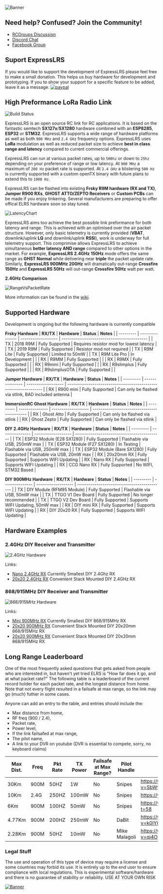 ![Banner](img/banner.png)

## Need help? Confused? Join the Community!
 * [RCGroups Discussion](https://www.rcgroups.com/forums/showthread.php?3437865-ExpressLRS-DIY-LoRa-based-race-optimized-RC-link-system)
 * [Discord Chat](https://discord.gg/dS6ReFY)
 * [Facebook Group](https://www.facebook.com/groups/636441730280366)

## Suport ExpressLRS
If you would like to support the development of ExpressLRS please feel free to make a small donation. This helps us buy hardware for development and prototyping. If you to show your support for a specific feature to be added, leave it as a message. 
[![paypal](https://www.paypalobjects.com/en_US/i/btn/btn_donateCC_LG.gif)](https://www.paypal.com/donate?hosted_button_id=FLHGG9DAFYQZU)

## High Preformance LoRa Radio Link

![Build Status](https://github.com/AlessandroAU/ExpressLRS/workflows/Build%20ExpressLRS/badge.svg)

ExpressLRS is an open source RC link for RC applications. It is based on the fantastic semtech **SX127x**/**SX1280** hardware combined with an **ESP8285**, **ESP32** or **STM32**. ExpressLRS supports a wide range of hardware platforms as well as both `900 MHz` and `2.4 GHz` frequency options. ExpressLRS uses **LoRa** modulation as well as reduced packet size to achieve **best in class range and latency** compared to current commercial offerings. 

ExpressLRS can run at various packet rates, up to `500hz` or down to `25hz` depending on your preference of range or low latency. At `900 MHz` a maximum of `200 Hz` packet rate is supported. At `2.4 GHz` a blistering `500 Hz` is currently supported with a custom openTX binary with future plans to extend this to `1000 Hz`.

ExpressLRS can be flashed into existing **Frsky R9M hardware (RX and TX)**, **Jumper R900 RXs**, **GHOST ATTO/ZEPTO Receivers** or **Custom PCBs** can be made if you enjoy tinkering. Several manufacturers are preparing to offer offical ELRS hardware soon so stay tuned. 

![LatencyChart](img/Average%20Total%20Latency.png)

ExpressLRS aims too achieve the best possible link preformance for both latency and range. This is achieved with an optimised over the air packet structure.  However, only basic telemetry is currently provided (**VBAT**, downlink/uplink **LQ** and downlink/uplink **RSSI**), work is underway for full telemetry support. This comprimise allows ExpressLRS to achieve simultaneous **better latency AND range** compared to other options in the market. For example, **ExpressLRS 2.4GHz 150Hz** mode offers the same range as **GHST Normal** while delivering near **triple** the packet update rate. Similarly, **ExpressLRS 900MHz 200Hz** will dramatically out-range **Crossfire 150Hz** and **ExpressLRS 50Hz** will out-range **Crossfire 50Hz** watt per watt.   

**2.4GHz Comparison**

![RangeVsPacketRate](img/pktrate_vs_sens.png)

More information can be found in the [wiki](https://github.com/AlessandroAU/ExpressLRS/wiki). 

## Supported Hardware

Development is ongoing but the following hardware is currently compatible

**Frsky Hardware**
| **RX/TX** | **Hardware**    | **Status**          | **Notes**                                    |
| --------- | --------------- | ------------------- | -------------------------------------------- |
| TX        | 2018 R9M        | Fully Supported     | Requires resistor mod for lowest latency     |
| TX        | 2019 R9M        | Fully Supported     | Resistor mod not required                    |
| TX        | R9M Lite        | Fully Supported     | Limited to 50mW                              |
| TX        | R9M Lite Pro    | In Development      |                                              |
| RX        | R9MM            | Fully Supported     |                                              |
| RX        | R9MX            | Fully Supported     |                                              |
| RX        | R9mini          | Fully Supported     |                                              |
| RX        | R9slimplus      | Fully Supported     |                                              |
| RX        | R9slimplusOTA   | Fully Supported     |                                              |

**Jumper Hardware**
| **RX/TX** | **Hardware**    | **Status**          | **Notes**                                                         |
| --------- | --------------- | ------------------- | ----------------------------------------------------------------- |
| RX        | R900 mini       | Fully Supported     | Can only be flashed via stlink,  BAD included antenna             |

**ImmersionRC Ghost Hardware**
| **RX/TX** | **Hardware**    | **Status**          | **Notes**                                    |
| --------- | --------------- | ------------------- | -------------------------------------------- |
| RX        | Ghost Atto      | Fully Supported     | Can only be flashed via stlink               |
| RX        | Ghost Zepto     | Fully Supported     | Can only be flashed via stlink               |

**DIY 2.4GHz Hardware**
| **RX/TX** | **Hardware**                       | **Status**          | **Notes**                                    |
| --------- | ---------------                    | ------------------- | -------------------------------------------- |
| TX        | ESP32 Module (E28 SX1280)          | Fully Supported     | Flashable via USB, 250mW max                 |
| TX        | ESP32 Module (F27 SX1280)          | In Testing          | Flashable via USB, 250mW max                 |
| TX        | ESP32 Module (Bare SX1280)         | Fully Supported     | Flashable via USB, 20mW max                  |
| RX        | 20x20mm RX                         | Fully Supported     | Supports WIFI Updating                       |
| RX        | Nano RX                            | Fully Supported     | Supports WIFI Updating                       |
| RX        | CCG Nano RX                        | Fully Supported     | No WIFI, STM32 Based                         |

**DIY 900MHz Hardware**
| **RX/TX** | **Hardware**                           | **Status**          | **Notes**                                    |
| --------- | ---------------                        | ------------------- | -------------------------------------------- |
| TX        | DIY Module (RFM95 Module)              | Fully Supported     | Flashable via USB, 50mW max                  |
| TX        | TTGO V1 Dev Board                      | Fully Supported     | No longer recommended                        |
| TX        | TTGO V2 Dev Board                      | Fully Supported     | Supports WIFI Updating, 50mW max             |
| RX        | DIY mini RX                            | Fully Supported     | Supports WIFI Updating                       |
| RX        | DIY 20x20 RX                           | Fully Supported     | Supports WIFI Updating                       |

## Hardware Examples

### 2.4GHz DIY Receiver and Transmitter
![2.4GHz Hardware](img/24Ghardware.jpg)

Links:
- [Nano 2.4GHz RX](https://github.com/AlessandroAU/ExpressLRS/tree/master-dev/PCB/2400MHz/RX_Nano) Currently Smallest DIY 2.4Ghz RX
- [20x20 2.4GHz RX](https://github.com/AlessandroAU/ExpressLRS/tree/master-dev/PCB/2400MHz/RX_20x20) Convenient Stack Mounted DIY 2.4GHz RX

### 868/915MHz DIY Receiver and Transmitter
![868/915MHz Hardware](img/900Mhardware.jpg)

Links:
- [Mini 900MHz RX](https://github.com/AlessandroAU/ExpressLRS/tree/master/PCB/900MHz/RX_Mini_v1.1) Currently Smallest DIY 868/915MHz RX
- [20x20 900MHz RX](https://github.com/AlessandroAU/ExpressLRS/tree/master-dev/PCB/900MHz/RX_20x20_0603_SMD) Convenient Stack Mounted DIY 20x20mm 868/915MHz RX
- [20x20 900MHz RX](https://github.com/AlessandroAU/ExpressLRS/tree/master-dev/PCB/900MHz/RX_20x20_0805_SMD) Convenient Stack Mounted DIY 20x20mm 868/915MHz RX

## Long Range Leaderboard
One of the most frequently asked questions that gets asked from people who are interested in, but haven't yet tried ELRS is "How far does it go, and at what packet rate?"
The following table is a leaderboard of the current record holder for each packet rate, and the longest distance from home. Note that not every flight resulted in a failsafe at max range, so the link may go (much) futher in some cases.

Anyone can add an entry to the table, and entries should include the:
- Max distance from home,
- RF freq (900 / 2.4),
- Packet rate,
- Power level,
- If the link failsafed at max range,
- The pilot name, 
- A link to your DVR on youtube (DVR is essential to compete, sorry, no keyboard claims)

| Max Dist. | Freq | Pkt Rate | TX Power | Failsafe at Max Range? | Pilot Handle | Link to DVR |
| ---- | -------- | -------- | --------- | ---------------------- | ------------ | ----------- |
| 30Km | 900M | 50HZ | 1W | No | Snipes | https://www.youtube.com/watch?v=SbWvFIpVkto |
| 10Km | 2.4G | 250HZ | 100mW | No | Snipes | https://youtu.be/dJYfWLtXVg8 |
| 6Km | 900M | 100HZ | 50mW | No | Snipes | https://youtu.be/kN89mINbmQc?t=58 |
| 4.77Km | 900M | 200HZ | 250mW | No | DaBit | https://www.youtube.com/watch?v=k0lY0XwB6Ko |
| 2.28Km | 900M | 50HZ | 10mW | No | Mike Malagoli | https://www.youtube.com/watch?v=qi4OygUAZxA&t=75s |

### Legal Stuff
The use and operation of this type of device may require a license and some countries may forbid its use. It is entirely up to the end user to ensure compliance with local regulations. This is experimental software/hardware and there is no guarantee of stability or reliability. USE AT YOUR OWN RISK 

[![Banner](img/footer.png)](https://github.com/AlessandroAU/ExpressLRS/wiki#community)
